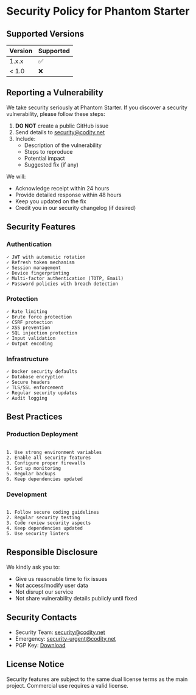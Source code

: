 # Security Policy for Phantom Starter

## Supported Versions

| Version | Supported          |
| ------- | ------------------ |
| 1.x.x   | :white_check_mark: |
| < 1.0   | :x:                |

## Reporting a Vulnerability

We take security seriously at Phantom Starter. If you discover a security vulnerability, please follow these steps:

1. **DO NOT** create a public GitHub issue
2. Send details to security@codity.net
3. Include:
   - Description of the vulnerability
   - Steps to reproduce
   - Potential impact
   - Suggested fix (if any)

We will:

- Acknowledge receipt within 24 hours
- Provide detailed response within 48 hours
- Keep you updated on the fix
- Credit you in our security changelog (if desired)

## Security Features

### Authentication

```
✓ JWT with automatic rotation
✓ Refresh token mechanism
✓ Session management
✓ Device fingerprinting
✓ Multi-factor authentication (TOTP, Email)
✓ Password policies with breach detection
```

### Protection

```
✓ Rate limiting
✓ Brute force protection
✓ CSRF protection
✓ XSS prevention
✓ SQL injection protection
✓ Input validation
✓ Output encoding
```

### Infrastructure

```
✓ Docker security defaults
✓ Database encryption
✓ Secure headers
✓ TLS/SSL enforcement
✓ Regular security updates
✓ Audit logging
```

## Best Practices

### Production Deployment

```

1. Use strong environment variables
2. Enable all security features
3. Configure proper firewalls
4. Set up monitoring
5. Regular backups
6. Keep dependencies updated
```

### Development

```

1. Follow secure coding guidelines
2. Regular security testing
3. Code review security aspects
4. Keep dependencies updated
5. Use security linters
```

## Responsible Disclosure

We kindly ask you to:

- Give us reasonable time to fix issues
- Not access/modify user data
- Not disrupt our service
- Not share vulnerability details publicly until fixed

## Security Contacts

- Security Team: security@codity.net
- Emergency: security-urgent@codity.net
- PGP Key: [Download](https://phantom-starter.com/pgp-key.txt)

## License Notice

Security features are subject to the same dual license terms as the main project. Commercial use requires a valid license.
